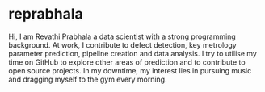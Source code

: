 # reprabhala

Hi, I am Revathi Prabhala a data scientist with a strong programming background. At work, I contribute to defect detection, key metrology parameter prediction, pipeline creation and data analysis. I try to utilise my time on GitHub to explore other areas of prediction and to contribute to open source projects.
In my downtime, my interest lies in pursuing music and dragging myself to the gym every morning. 


